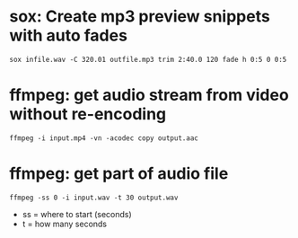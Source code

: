 # sox: Create mp3 preview snippets with auto fades

```
sox infile.wav -C 320.01 outfile.mp3 trim 2:40.0 120 fade h 0:5 0 0:5
```

# ffmpeg: get audio stream from video without re-encoding

```
ffmpeg -i input.mp4 -vn -acodec copy output.aac
```

# ffmpeg: get part of audio file

```
ffmpeg -ss 0 -i input.wav -t 30 output.wav
```
 * ss = where to start (seconds)
 * t = how many seconds
